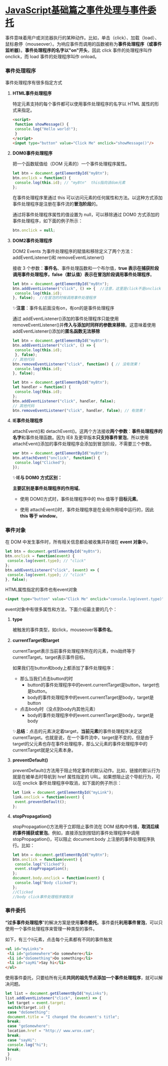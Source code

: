 # [JavaScript基础篇之事件处理与事件委托](https://github.com/Twlig/issuesBlog/issues/20)

事件意味着用户或浏览器执行的某种动作。比如，单击（click）、加载（load）、鼠标悬停（mouseover）。为响应事件而调用的函数被称为**事件处理程序（或事件监听器）**。**事件处理程序的名字以"on"开头**，因此 click 事件的处理程序叫作 onclick，而 load 事件的处理程序叫作 onload。

### 事件处理程序

事件处理程序有很多指定方式

1. **HTML事件处理程序**

   特定元素支持的每个事件都可以使用事件处理程序的名字以 HTML 属性的形式来指定。

   ```html
   <script> 
    function showMessage() { 
    console.log("Hello world!"); 
    } 
   </script> 
   <input type="button" value="Click Me" onclick="showMessage()"/>
   ```

2. **DOM0事件处理程序**

   把一个函数赋值给（DOM 元素的）一个事件处理程序属性。

   ```javascript
   let btn = document.getElementById("myBtn"); 
   btn.onclick = function() { 
    console.log(this.id); // "myBtn"  this指向该dom元素
   };
   ```

   在事件处理程序里通过 this 可以访问元素的任何属性和方法。以这种方式添加事件处理程序是注册在事件流的**冒泡阶段**的。

   通过将事件处理程序属性的值设置为 null，可以移除通过 DOM0 方式添加的事件处理程序，如下面的例子所示：

   ```javascript
   btn.onclick = null;
   ```

3. **DOM2事件处理程序**

   DOM2 Events 为事件处理程序的赋值和移除定义了两个方法：addEventListener()和 removeEventListener()

   接收 3 个参数：**事件名**、事件处理函数和一个布尔值，**true 表示在捕获阶段调用事件处理程序，false（默认值）表示在冒泡阶段调用事件处理程序**。

   ```javascript
   let btn = document.getElementById("myBtn"); 
   btn.addEventListener("click", () => {  //注意，这里是click不是onclick
    console.log(this.id); 
   }, false);  //在冒泡的时候调用事件处理程序
   ```

   ✨**注意**：事件名前面没有on，有on的是事件处理程序

   通过 addEventListener()添加的事件处理程序只能使用 removeEventListener()并**传入与添加时同样的参数来移除**。这意味着使用 addEventListener()添加的**匿名函数无法移除**

   ```javascript
   let btn = document.getElementById("myBtn"); 
   btn.addEventListener("click", () => { 
    console.log(this.id); 
    }, false); 
   // 其他代码
   btn.removeEventListener("click", function() { // 没有效果！
    console.log(this.id); 
   }, false);
   ```

   ```javascript
   let btn = document.getElementById("myBtn"); 
   let handler = function() { 
    console.log(this.id); 
   }; 
   btn.addEventListener("click", handler, false); 
   // 其他代码
   btn.removeEventListener("click", handler, false); // 有效果！
   ```

4. **IE事件处理程序**

   attachEvent()和 detachEvent()。这两个方法接收**两个参数**：**事件处理程序的名字**和事件处理函数。因为 IE8 及更早版本**只支持事件冒泡**，所以使用attachEvent()添加的事件处理程序会添加到冒泡阶段，不需要三个参数。

   ```javascript
   var btn = document.getElementById("myBtn"); 
   btn.attachEvent("onclick", function() { 
    console.log("Clicked"); 
   });
   ```

   ✨**IE与 DOM0 方式区别：**

   **主要区别是事件处理程序的作用域**。

   - 使用 DOM0方式时，事件处理程序中的 this 值等于**目标元素**。

   - 使用 attachEvent()时，事件处理程序是在全局作用域中运行的，因此 **this 等于 window**。

### 事件对象

在 DOM 中发生事件时，所有相关信息都会被收集并存储在 **event 对象**中。

```javascript
let btn = document.getElementById("myBtn"); 
btn.onclick = function(event) { 
 console.log(event.type); // "click" 
}; 
btn.addEventListener("click", (event) => { 
 console.log(event.type); // "click" 
}, false);
```

HTML属性指定的事件也有event对象

```html
<input type="button" value="Click Me" onclick="console.log(event.type)">
```

event对象中有很多属性和方法，下面介绍最主要的几个：

1. **type**

   被触发的事件类型，如click，mouseover等**事件名**。

2. **currentTarget和target**

   currentTarget表示当前事件处理程序所在的元素，this始终等于currentTarget。target表示事件目标。

   如果我们在button和body上都添加了事件处理程序：

   - 那么当我们点击button的时
     - button的事件处理程序中的event.currentTarget是button，target也是button。
     - body的事件处理程序中的event.currentTarget是body，target是button
   - 点击body时（没点到body内其他元素）
     - body的事件处理程序中的event.currentTarget是body，target是body

   ✨**总结**：点击的元素决定着target，**当前元素**的事件处理程序决定这currentTarget。也就是说，在一个事件流中，target是不变的，但是由于target的父元素也存在事件处理程序，那么父元素的事件处理程序中的currentTarget就是父元素本身。

3. **preventDefault()**

   preventDefault()方法用于阻止特定事件的默认动作。比如，链接的默认行为就是在被单击时导航到 href 属性指定的 URL。如果想阻止这个导航行为，可以在 onclick 事件处理程序中取消，如下面的例子所示：

   ```javascript
   let link = document.getElementById("myLink"); 
   link.onclick = function(event) { 
    event.preventDefault(); 
   };
   ```

4. **stopPropagation()**

   stopPropagation()方法用于立即阻止事件流在 DOM 结构中传播，**取消后续的事件捕获或冒泡**。例如，直接添加到按钮的事件处理程序中调用 stopPropagation()，可以阻止 document.body 上注册的事件处理程序执行。比如：

   ```javascript
   let btn = document.getElementById("myBtn"); 
   btn.onclick = function(event) { 
    console.log("Clicked"); 
    event.stopPropagation(); 
   }; 
   document.body.onclick = function(event) { 
    console.log("Body clicked"); 
   };
   //Clicked
   //body click事件处理程序被取消
   ```

### 事件委托

**“过多事件处理程序**”的解决方案是使用**事件委托**。事件委托**利用事件冒泡**，可以只使用一个事件处理程序来管理一种类型的事件。

如下，有三个li元素，点击每个元素都有不同的事件触发

```html
<ul id="myLinks"> 
 <li id="goSomewhere">Go somewhere</li> 
 <li id="doSomething">Do something</li> 
 <li id="sayHi">Say hi</li> 
</ul>
```

使用事件委托，只要给所有元素**共同的祖先节点添加一个事件处理程序**，就可以解决问题。

```javascript
let list = document.getElementById("myLinks"); 
list.addEventListener("click", (event) => { 
 let target = event.target; 
 switch(target.id) { 
 case "doSomething": 
 document.title = "I changed the document's title"; 
 break; 
 case "goSomewhere": 
 location.href = "http:// www.wrox.com"; 
 break; 
 case "sayHi": 
 console.log("hi"); 
 break; 
 } 
});
```

